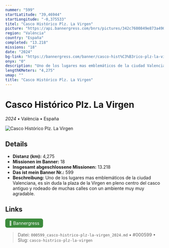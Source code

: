 ```yaml
---
nummer: "599"
startLatitude: "39,46944"
startLongitude: "-0,375533"
titel: "Casco Histórico Plz. La Virgen"
picture: "https://api.bannergress.com/bnrs/pictures/342c7600849e873a4902bf8f0f8af4d0"
region: "València"
country: "España"
completed: "13.218"
missions: "18"
date: "2024"
bg-link: "https://bannergress.com/banner/casco-hist%C3%B3rico-plz-la-virgen-4c18"
onyx: "0"
description: "Uno de los lugares mas emblemáticos de la ciudad Valenciana, es sin duda la plaza de la Virgen en pleno centro del casco antiguo y rodeado de muchas calles con un ambiente muy muy agradable."
lengthKMeters: "4,275"
umap: ""
title: "Casco Histórico Plz. La Virgen"
---
```

# Casco Histórico Plz. La Virgen

*2024* • València • España

![Casco Histórico Plz. La Virgen](https://api.bannergress.com/bnrs/pictures/342c7600849e873a4902bf8f0f8af4d0)

## Details
- **Distanz (km):** 4,275
- **Missionen im Banner:** 18
- **Insgesamt abgeschlossene Missionen:** 13.218
- **Das ist mein Banner Nr.:** 599
- **Beschreibung:** Uno de los lugares mas emblemáticos de la ciudad Valenciana, es sin duda la plaza de la Virgen en pleno centro del casco antiguo y rodeado de muchas calles con un ambiente muy muy agradable.


## Links
<div style="margin-top: 0.5em;">
<a href="https://bannergress.com/banner/casco-hist%C3%B3rico-plz-la-virgen-4c18" target="_blank" style="display:inline-block;margin-right:8px;padding:6px 12px;background-color:#3c8b3c;color:white;text-decoration:none;border-radius:6px;">🔗 Bannergress</a>

</div>


> Datei: `000599_casco-histrico-plz-la-virgen_2024.md` • #000599 • Slug: `casco-histrico-plz-la-virgen`
